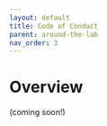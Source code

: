 ```yaml
---
layout: default
title: Code of Conduct
parent: around-the-lab
nav_order: 3
---
```


# Overview
(coming soon!)
